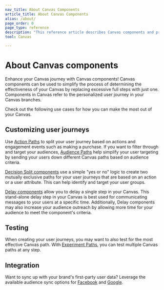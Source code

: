 ```yaml
---
nav_title: About Canvas Components 
article_title: About Canvas Components
alias: /about/
page_order: 0
page_type: reference
description: "This reference article describes Canvas components and provides use cases for the various components available."
tool: Canvas

---
```


# About Canvas components

Enhance your Canvas journey with Canvas components! Canvas components can be used to simplify the process of determining the effectiveness of your Canvas by replacing excessive full steps with just one. Components in Canvas refer to the personalized user journey in your Canvas branches. 

Check out the following use cases for how you can make the most out of your Canvas.

## Customizing user journeys

Use [Action Paths][1] to split your user journey based on actions and engagement events such as making a purchase. If you want to filter through and target your audiences, [Audience Paths][2] help simplify your user targeting by sending your users down different Canvas paths based on audience criteria.

[Decision Split components][3] use a simple "yes or no" logic to create two mutually exclusive paths for your user journeys that are based on an action or a user attribute. This can help identify and target your user groups.

[Delay components][4] allow you to delay a single step in your Canvas.  This stand-alone delay step in your Canvas is best used for communicating messages to your users at a specific time. Additionally, Delay components may also increase your audience outreach by allowing more time for your audience to meet the component's criteria. 

## Testing
When creating your user journeys, you may want to also test for the most effective Canvas path. With [Experiment Paths][5], you can test multiple Canvas paths at any step. 

## Integration 
Want to sync up with your brand's first-party user data? Leverage the available audience sync options for [Facebook][6] and [Google][7]. 

[1]: {{site.baseurl}}/user_guide/engagement_tools/canvas/canvas_components/action_paths
[2]: {{site.baseurl}}/user_guide/engagement_tools/canvas/canvas_components/audience_paths
[3]: {{site.baseurl}}/user_guide/engagement_tools/canvas/canvas_components/decision_split
[4]: {{site.baseurl}}/user_guide/engagement_tools/canvas/canvas_components/delay_step
[5]: {{site.baseurl}}/user_guide/engagement_tools/canvas/canvas_components/experiment_step
[6]: {{site.baseurl}}/partners/canvas_steps/facebook_audience_sync
[7]: {{site.baseurl}}/partners/canvas_steps/google_audience_sync